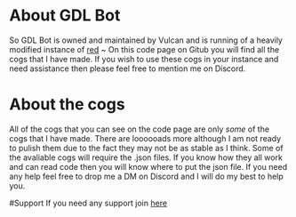 # About GDL Bot
So GDL Bot is owned and maintained by Vulcan and is running of a heavily modified instance of [red](https://github.com/Cog-Creators/Red-DiscordBot) ~ On this code page on Gitub you will find all the cogs that I have made. If you wish to use these cogs in your instance and need assistance then please feel free to mention me on Discord. 

# About the cogs
All of the cogs that you can see on the code page are only *some* of the cogs that I have made. There are loooooads more although I am not ready to pulish them due to the fact they may not be as stable as I think. Some of the avaliable cogs will require the .json files. If you know how they all work and can read code then you will know where to put the json file. If you need any help feel free to drop me a DM on Discord and I will do my best to help you.

#Support
If you need any support join [here](https://discord.gg/wjAuq)
